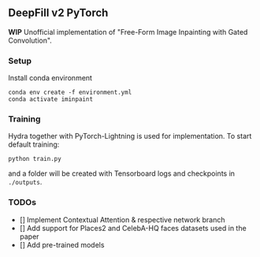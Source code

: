 ## DeepFill v2 PyTorch
**WIP** Unofficial implementation of "Free-Form Image Inpainting with Gated Convolution".

### Setup
Install conda environment
```
conda env create -f environment.yml
conda activate iminpaint
```


### Training
Hydra together with PyTorch-Lightning is used for implementation. To start default training:
```
python train.py
```
and a folder will be created with Tensorboard logs and checkpoints in `./outputs`.

### TODOs
* [] Implement Contextual Attention & respective network branch 
* [] Add support for Places2 and CelebA-HQ faces datasets used in the paper
* [] Add pre-trained models 
 